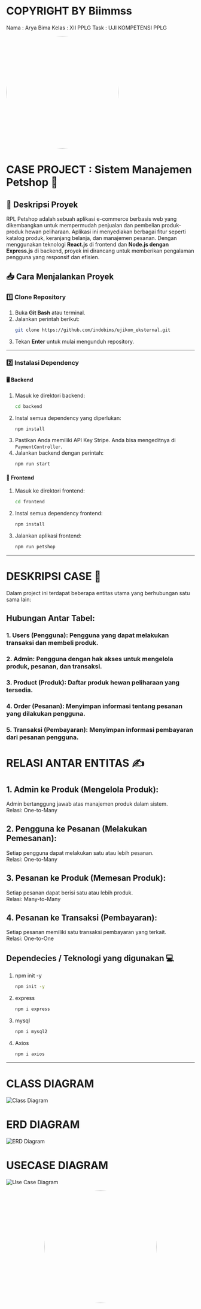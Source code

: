 # COPYRIGHT BY Biimmss

Nama : Arya Bima
Kelas : XII PPLG
Task : UJI KOMPETENSI PPLG

<img src="../img/israruddinimg.jpg" width="300" style="border-radius: 50%;">

# CASE PROJECT : Sistem Manajemen Petshop 🐾

## 🐾 Deskripsi Proyek
RPL Petshop adalah sebuah aplikasi e-commerce berbasis web yang dikembangkan untuk mempermudah penjualan dan pembelian produk-produk hewan peliharaan. Aplikasi ini menyediakan berbagai fitur seperti katalog produk, keranjang belanja, dan manajemen pesanan. Dengan menggunakan teknologi **React.js** di frontend dan **Node.js dengan Express.js** di backend, proyek ini dirancang untuk memberikan pengalaman pengguna yang responsif dan efisien.

## 📥 Cara Menjalankan Proyek

### 1️⃣ Clone Repository
1. Buka **Git Bash** atau terminal.
2. Jalankan perintah berikut:
   ```sh
   git clone https://github.com/indobims/ujikom_eksternal.git
   ```
3. Tekan **Enter** untuk mulai mengunduh repository.

---

### 2️⃣ Instalasi Dependency

#### 🖥️ Backend
1. Masuk ke direktori backend:
   ```sh
   cd backend
   ```
2. Instal semua dependency yang diperlukan:
   ```sh
   npm install
   ```
3. Pastikan Anda memiliki API Key Stripe. Anda bisa mengeditnya di `PaymentController`.
4. Jalankan backend dengan perintah:
   ```sh
   npm run start
   ```

#### 🎨 Frontend
1. Masuk ke direktori frontend:
   ```sh
   cd frontend
   ```
2. Instal semua dependency frontend:
   ```sh
   npm install
   ```
3. Jalankan aplikasi frontend:
   ```sh
   npm run petshop
   ```

---

# DESKRIPSI CASE 🤳

Dalam project ini terdapat beberapa entitas utama yang berhubungan satu sama lain:

## Hubungan Antar Tabel:
### 1. Users (Pengguna): Pengguna yang dapat melakukan transaksi dan membeli produk.
### 2. Admin: Pengguna dengan hak akses untuk mengelola produk, pesanan, dan transaksi.
### 3. Product (Produk): Daftar produk hewan peliharaan yang tersedia.
### 4. Order (Pesanan): Menyimpan informasi tentang pesanan yang dilakukan pengguna.
### 5. Transaksi (Pembayaran): Menyimpan informasi pembayaran dari pesanan pengguna.

# RELASI ANTAR ENTITAS ✍

## 1. Admin ke Produk (Mengelola Produk):
Admin bertanggung jawab atas manajemen produk dalam sistem. <br>
Relasi: One-to-Many

## 2. Pengguna ke Pesanan (Melakukan Pemesanan):
Setiap pengguna dapat melakukan satu atau lebih pesanan. <br>
Relasi: One-to-Many

## 3. Pesanan ke Produk (Memesan Produk):
Setiap pesanan dapat berisi satu atau lebih produk. <br>
Relasi: Many-to-Many

## 4. Pesanan ke Transaksi (Pembayaran):
Setiap pesanan memiliki satu transaksi pembayaran yang terkait. <br>
Relasi: One-to-One


## Dependecies / Teknologi yang digunakan 💻

1. npm init -y
   ```sh
   npm init -y
   ```

2. express
   ```sh
   npm i express
   ```

3. mysql
   ```sh
   npm i mysql2
   ```

4. Axios
   ```sh
   npm i axios
   ```

---

# CLASS DIAGRAM
![Class Diagram](https://github.com/indobims/Ujikom_External/blob/main/img/ClassDiagram.png?raw=true)

# ERD DIAGRAM
![ERD Diagram](https://github.com/indobims/Ujikom_External/blob/main/img/ERD.png?raw=true)

# USECASE DIAGRAM
![Use Case Diagram](https://github.com/indobims/Ujikom_External/blob/main/img/UseCase.png?raw=true)




<p align="center">
  <img src="https://github.com/indobims/Ujikom_External/blob/main/img/logobims.png?raw=true" width="300" style="border-radius: 50%;">
</p>

